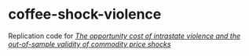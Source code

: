 # coffee-shock-violence
Replication code for [*The opportunity cost of intrastate violence and the out-of-sample validity of commodity price shocks*](https://doi.org/10.1177%2F1548512919837383)
